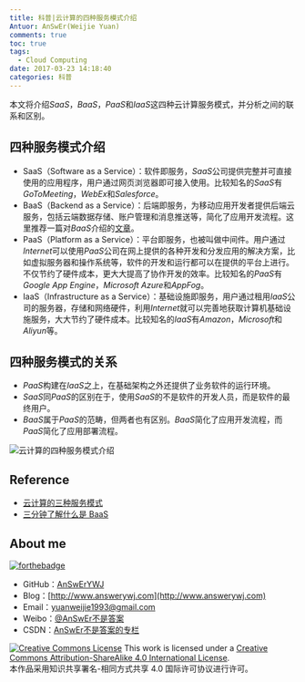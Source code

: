 ```yaml
---
title: 科普|云计算的四种服务模式介绍
Antuor: AnSwEr(Weijie Yuan)
comments: true
toc: true
tags:
  - Cloud Computing
date: 2017-03-23 14:18:40
categories: 科普
---
```


本文将介绍*SaaS*，*BaaS*，*PaaS*和*IaaS*这四种云计算服务模式，并分析之间的联系和区别。

<!--more-->

## 四种服务模式介绍
- SaaS（Software as a Service）：软件即服务，*SaaS*公司提供完整并可直接使用的应用程序，用户通过网页浏览器即可接入使用。比较知名的*SaaS*有*GoToMeeting*，*WebEx*和*Salesforce*。
- BaaS（Backend as a Service）：后端即服务，为移动应用开发者提供后端云服务，包括云端数据存储、账户管理和消息推送等，简化了应用开发流程。这里推荐一篇对*BaaS*介绍的[文章](http://www.jianshu.com/p/4381f0a0692e)。
- PaaS（Platform as a Service）：平台即服务，也被叫做中间件。用户通过*Internet*可以使用*PaaS*公司在网上提供的各种开发和分发应用的解决方案，比如虚拟服务器和操作系统等，软件的开发和运行都可以在提供的平台上进行。不仅节约了硬件成本，更大大提高了协作开发的效率。比较知名的*PaaS*有*Google App Engine*，*Microsoft Azure*和*AppFog*。
- IaaS（Infrastructure as a Service）：基础设施即服务，用户通过租用*IaaS*公司的服务器，存储和网络硬件，利用*Internet*就可以完善地获取计算机基础设施服务，大大节约了硬件成本。比较知名的*IaaS*有*Amazon*，*Microsoft*和*Aliyun*等。

## 四种服务模式的关系
- *PaaS*构建在*IaaS*之上，在基础架构之外还提供了业务软件的运行环境。
- *SaaS*同*PaaS*的区别在于，使用*SaaS*的不是软件的开发人员，而是软件的最终用户。
- *BaaS*属于*PaaS*的范畴，但两者也有区别。*BaaS*简化了应用开发流程，而*PaaS*简化了应用部署流程。

![云计算的四种服务模式介绍](Introduction-to-four-service-of-cloud-computing.jpg)

## Reference
- [云计算的三种服务模式](http://www.jianshu.com/p/6148c47792c3)
- [三分钟了解什么是 BaaS](http://www.jianshu.com/p/4381f0a0692e)

## About me
[![forthebadge](http://forthebadge.com/images/badges/ages-20-30.svg)](http://forthebadge.com)
- GitHub：[AnSwErYWJ](https://github.com/AnSwErYWJ)
- Blog：[http://www.answerywj.com](http://www.answerywj.com)
- Email：[yuanweijie1993@gmail.com](https://mail.google.com)
- Weibo：[@AnSwEr不是答案](http://weibo.com/1783591593)
- CSDN：[AnSwEr不是答案的专栏](http://blog.csdn.net/u011192270)

<a rel="license" href="http://creativecommons.org/licenses/by-sa/4.0/"><img alt="Creative Commons License" style="border-width:0" src="https://i.creativecommons.org/l/by-sa/4.0/88x31.png" /></a> This work is licensed under a <a rel="license" href="http://creativecommons.org/licenses/by-sa/4.0/">Creative Commons Attribution-ShareAlike 4.0 International License</a>.  
本作品采用知识共享署名-相同方式共享 4.0 国际许可协议进行许可。
